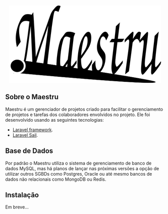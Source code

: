 <p align="center">
<img src="public/img/logo-maestru.png" alt="Logo Maestru">
</p>

## Sobre o Maestru

Maestru é um gerenciador de projetos criado para facilitar o gerenciamento de projetos e tarefas dos colaboradores envolvidos no projeto. Ele foi desenvolvido usando as seguintes tecnologias:

- [Laravel framework](https://laravel.com).
- [Laravel Sail](https://laravel.com/docs/8.x/sail).

## Base de Dados

Por padrão o Maestru utiliza o sistema de gerenciamento de banco de dados MySQL, mas há planos de lançar nas próximas versões a opção de utilizar outros SGBDs como Postgres, Oracle ou até mesmo bancos de dados não relacionais como MongoDB ou Redis.

## Instalação

Em breve...